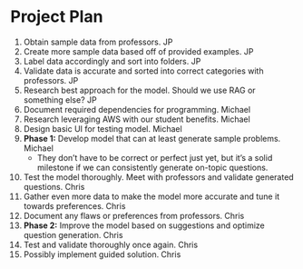 # Project Plan

1. Obtain sample data from professors.  JP
2. Create more sample data based off of provided examples. JP 
3. Label data accordingly and sort into folders.  JP
4. Validate data is accurate and sorted into correct categories with professors.  JP
5. Research best approach for the model. Should we use RAG or something else?  JP
6. Document required dependencies for programming.  Michael
7. Research leveraging AWS with our student benefits.  Michael
8. Design basic UI for testing model.  Michael
9. **Phase 1:** Develop model that can at least generate sample problems.  Michael
   - They don’t have to be correct or perfect just yet, but it’s a solid milestone if we can consistently generate on-topic questions.  
10. Test the model thoroughly. Meet with professors and validate generated questions.  Chris
11. Gather even more data to make the model more accurate and tune it towards preferences.  Chris
12. Document any flaws or preferences from professors.  Chris 
13. **Phase 2:** Improve the model based on suggestions and optimize question generation.  Chris
14. Test and validate thoroughly once again.  Chris
15. Possibly implement guided solution.  Chris
